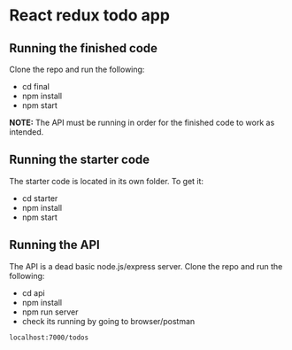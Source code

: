 # React redux todo app

## Running the finished code

Clone the repo and run the following:

- cd final
- npm install
- npm start

**NOTE:** The API must be running in order for the finished code to work as intended.

## Running the starter code

The starter code is located in its own folder. To get it:

- cd starter
- npm install
- npm start

## Running the API

The API is a dead basic node.js/express server. Clone the repo and run the following:

- cd api
- npm install
- npm run server
- check its running by going to browser/postman

```
localhost:7000/todos

```
